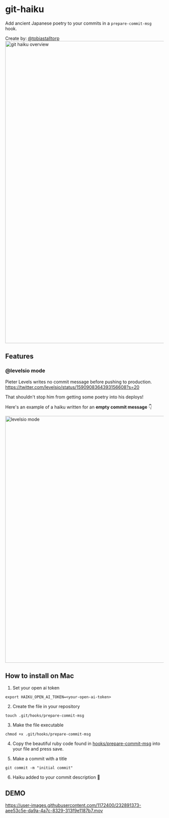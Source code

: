 # git-haiku
Add ancient Japanese poetry to your commits in a `prepare-commit-msg` hook.

Create by: [@tobiastalltorp](https://twitter.com/tobiastalltorp)
<img width="960" alt="git haiku overview" src="https://user-images.githubusercontent.com/1172400/232972961-dcf1f610-a8b1-4e8e-998b-b1be8f177fd0.png">

## Features
### @levelsio mode
Pieter Levels writes no commit message before pushing to production.   
https://twitter.com/levelsio/status/1590908364393156608?s=20

That shouldn't stop him from getting some poetry into his deploys!

Here's an example of a haiku written for an **empty commit message** 👇

<img width="784" alt="levelsio mode" src="https://user-images.githubusercontent.com/1172400/232976631-282c0fef-6e42-4138-bfae-469da4ebdb39.png">



## How to install on Mac
1. Set your open ai token

`export HAIKU_OPEN_AI_TOKEN=<your-open-ai-token>`

2. Create the file in your repository

`touch .git/hooks/prepare-commit-msg`

3. Make the file executable

`chmod +x .git/hooks/prepare-commit-msg`

4. Copy the beautiful ruby code found in [hooks/prepare-commit-msg](hooks/prepare-commit-msg) into your file and press save.

5. Make a commit with a title 

`git commit -m "initial commit"`

6. Haiku added to your commit description 🌸


## DEMO

https://user-images.githubusercontent.com/1172400/232891373-aee53c5e-da9a-4a7c-8329-313f9e1187b7.mov


